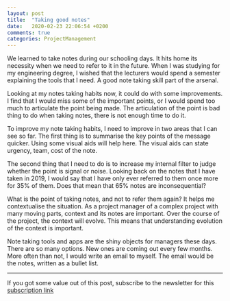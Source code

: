 ```yaml
---
layout: post
title:  "Taking good notes"
date:   2020-02-23 22:06:54 +0200
comments: true
categories: ProjectManagement 
---
```


We learned to take notes during our schooling days. It hits home its necessity when we need to refer to it in the future. When I was studying for my engineering degree, I wished that the lecturers would spend a semester explaining the tools that I need. A good note taking skill part of the arsenal.

Looking at my notes taking habits now, it could do with some improvements. I find that I would miss some of the important points, or I would spend too much to articulate the point being made. The articulation of the point is bad thing to do when taking notes, there is not enough time to do it. 

To improve my note taking habits, I need to improve in two areas that I can see so far. The first thing is to summarise the key points of the message quicker. Using some visual aids will help here. The visual aids can state urgency, team, cost of the note.

The second thing that I need to do is to increase my internal filter to judge whether the point is signal or noise. Looking back on the notes that I have taken in 2019, I would say that I have only ever referred to them once more for 35% of them. Does that mean that 65% notes are inconsequential?

What is the point of taking notes, and not to refer them again? It helps me contextualise the situation. As a project manager of a complex project with many moving parts, context and its notes are important. Over the course of the project, the context will evolve. This means that understanding evolution of the context is important.

Note taking tools and apps are the shiny objects for managers these days. There are so many options. New ones are coming out every few months. More often than not, I would write an email to myself. The email would be the notes, written as a bullet list.


---

If you got some value out of this post, subscribe to the newsletter for this [subscription link](https://mailchi.mp/8e0622427dd5/prjmgrwkly)
